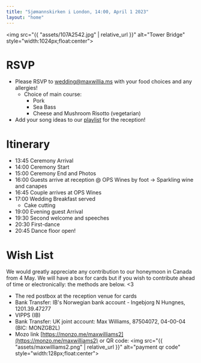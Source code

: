 ```yaml
---
title: "Sjømannskirken i London, 14:00, April 1 2023"
layout: "home"
---
```

<img src="{{ "assets/107A2542.jpg" | relative_url }}" alt="Tower Bridge" style="width:1024px;float:center">

# RSVP
- Please RSVP to [wedding@maxwillia.ms](mailto:wedding@maxwillia.ms) with your food choices and any allergies!
  - Choice of main course:
    - Pork
    - Sea Bass
    - Cheese and Mushroom Risotto (vegetarian)
- Add your song ideas to our [playlist](https://open.spotify.com/playlist/0PsrFd7mdipfOZxqnyRZM7?si=a8155f362d7d4ae8&pt=4a264a674010b25964d66eabe1b2da72) for the reception!

# Itinerary
- 13:45 Ceremony Arrival
- 14:00 Ceremony Start
- 15:00 Ceremony End and Photos
- 16:00 Guests arrive at reception @ OPS Wines by foot -> Sparkling wine and canapes
- 16:45 Couple arrives at OPS Wines
- 17:00 Wedding Breakfast served
  - Cake cutting
- 19:00 Evening guest Arrival
- 19:30 Second welcome and speeches 
- 20:30 First-dance
- 20:45 Dance floor open!

# Wish List
<p>We would greatly appreciate any contribution to our honeymoon in Canada from 4 May. We will have a box for cards but if you wish to contribute ahead of time or electronically: the methods are below. <3</p>

- The red postbox at the reception venue for cards
- Bank Transfer: IB's Norwegian bank account - Ingebjorg N Hungnes, 1201.39.47277
- VIPPS (IB)
- Bank Transfer: UK joint account: Max Williams, 87504072, 04-00-04 (BIC: MONZGB2L)
- Mozo link [https://monzo.me/maxwilliams2](https://monzo.me/maxwilliams2) or QR code: <img src="{{ "assets/maxwilliams2.png" | relative_url }}" alt="payment qr code" style="width:128px;float:center">
